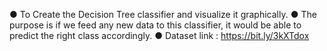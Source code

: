 ● To  Create the Decision Tree classifier and visualize it graphically.
● The purpose is if we feed any new data to this classifier, it would be able to
predict the right class accordingly.
● Dataset link : https://bit.ly/3kXTdox
